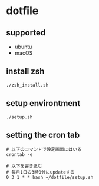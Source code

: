 # dotfile

## supported

- ubuntu
- macOS

## install zsh

```bash
./zsh_install.sh
```

## setup environtment

```
./setup.sh
```

## setting the cron tab

```
# 以下のコマンドで設定画面にはいる
crontab -e

# 以下を書き込む
# 毎月1日の3時0分にupdateする
0 3 1 * * bash ~/dotfile/setup.sh
```
